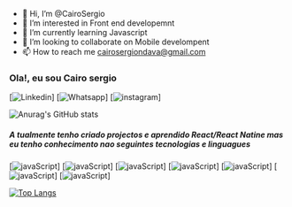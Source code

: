 - 👋 Hi, I’m @CairoSergio
- 👀 I’m interested in Front end developemnt
- 🌱 I’m currently learning Javascript
- 💞️ I’m looking to collaborate on Mobile develompent
- 📫 How to reach me cairosergiondava@gmail.com

### Ola!, eu sou Cairo sergio


[![Linkedin](https://img.shields.io/badge/LinkedIn-0077B5?style=for-the-badge&logo=linkedin&logoColor=white
)]
[![Whatsapp](https://img.shields.io/badge/WhatsApp-25D366?style=for-the-badge&logo=whatsapp&logoColor=white)]
[![instagram](https://img.shields.io/badge/Instagram-E4405F?style=for-the-badge&logo=instagram&logoColor=white)]

![Anurag's GitHub stats](https://github-readme-stats.vercel.app/api?username=CairoSergio&show_icons=true&theme=dracula)

##### A tualmente tenho criado projectos e aprendido React/React Natine mas eu tenho conhecimento nao seguintes tecnologias e linguagues

[![javaScript](https://img.shields.io/badge/JavaScript-F7DF1E?style=for-the-badge&logo=javascript&logoColor=black)]
[![javaScript](https://img.shields.io/badge/React-20232A?style=for-the-badge&logo=react&logoColor=61DAF)]
[![javaScript](https://img.shields.io/badge/React_Native-20232A?style=for-the-badge&logo=react&logoColor=61DAFB)]
[![javaScript](https://img.shields.io/badge/Python-3776AB?style=for-the-badge&logo=python&logoColor=white)]
[![javaScript](https://img.shields.io/badge/TypeScript-007ACC?style=for-the-badge&logo=typescript&logoColor=white)]
[![javaScript](	https://img.shields.io/badge/HTML5-E34F26?style=for-the-badge&logo=html5&logoColor=white)]
[![javaScript](https://img.shields.io/badge/CSS3-1572B6?style=for-the-badge&logo=css3&logoColor=whitehttps://img.shields.io/badge/TypeScript-007ACC?style=for-the-badge&logo=typescript&logoColor=white)]

[![Top Langs](https://github-readme-stats.vercel.app/api/top-langs/?username=CairoSergio&layout=compact)](https://github.com/anuraghazra/github-readme-stats)
